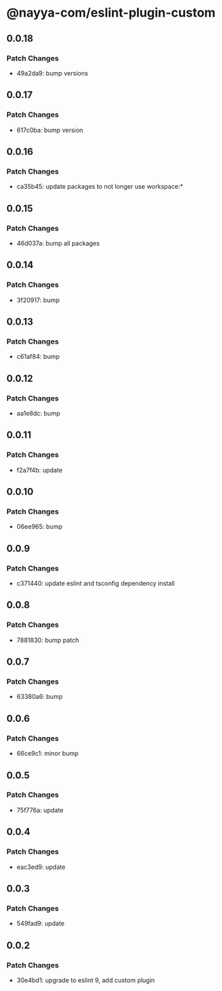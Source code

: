 # @nayya-com/eslint-plugin-custom

## 0.0.18

### Patch Changes

- 49a2da9: bump versions

## 0.0.17

### Patch Changes

- 617c0ba: bump version

## 0.0.16

### Patch Changes

- ca35b45: update packages to not longer use workspace:\*

## 0.0.15

### Patch Changes

- 46d037a: bump all packages

## 0.0.14

### Patch Changes

- 3f20917: bump

## 0.0.13

### Patch Changes

- c61af84: bump

## 0.0.12

### Patch Changes

- aa1e8dc: bump

## 0.0.11

### Patch Changes

- f2a7f4b: update

## 0.0.10

### Patch Changes

- 06ee965: bump

## 0.0.9

### Patch Changes

- c371440: update eslint and tsconfig dependency install

## 0.0.8

### Patch Changes

- 7881830: bump patch

## 0.0.7

### Patch Changes

- 63380a6: bump

## 0.0.6

### Patch Changes

- 66ce9c1: minor bump

## 0.0.5

### Patch Changes

- 75f776a: update

## 0.0.4

### Patch Changes

- eac3ed9: update

## 0.0.3

### Patch Changes

- 549fad9: update

## 0.0.2

### Patch Changes

- 30e4bd1: upgrade to eslint 9, add custom plugin
